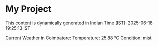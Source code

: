 # My Project

This content is dynamically generated in Indian Time (IST): 2025-06-18 19:25:13 IST


Current Weather in Coimbatore:
Temperature: 25.88 °C
Condition: mist
